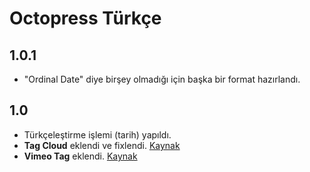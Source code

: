 # Octopress Türkçe

## 1.0.1

- "Ordinal Date" diye birşey olmadığı için başka bir format hazırlandı.

## 1.0

- Türkçeleştirme işlemi (tarih) yapıldı.
- **Tag Cloud** eklendi ve fixlendi. [Kaynak][l1] 
- **Vimeo Tag** eklendi. [Kaynak][l2]


[l1]: https://github.com/tedkulp/octopress "Ted Kulp"
[l2]: http://mizzy.org/blog/2011/10/30/vimeo-tag-plugin/ "Gosuke Miyashita"
